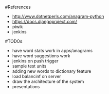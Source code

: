 #References
- http://www.dotnetperls.com/anagram-python
- https://docs.djangoproject.com/
- piwik
- jenkins

#TODOs
- have word stats work in apps/anagrams
- have word suggestions work
- jenkins on push trigger
- sample test units
- adding new words to dictionary feature
- load balancinf on server
- draw the architecture of the system
- presentations


